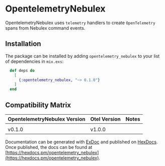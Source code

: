 # OpentelemetryNebulex

OpentelemetryNebulex uses `telemetry` handlers to create `OpenTelemetry` spans
from Nebulex command events.

## Installation

The package can be installed by adding `opentelemetry_nebulex` to your list of
dependencies in `mix.exs`:

```elixir
  def deps do
    [
      {:opentelemetry_nebulex, "~> 0.1.0"}
    ]
  end
```

## Compatibility Matrix

| OpentelemetryNebulex Version | Otel Version | Notes |
| :--------------------------- | :----------- | :---- |
|                              |              |       |
| v0.1.0                       | v1.0.0       |       |

Documentation can be generated with [ExDoc](https://github.com/elixir-lang/ex_doc)
and published on [HexDocs](https://hexdocs.pm). Once published, the docs can
be found at [https://hexdocs.pm/opentelemetry_nebulex](https://hexdocs.pm/opentelemetry_nebulex).

